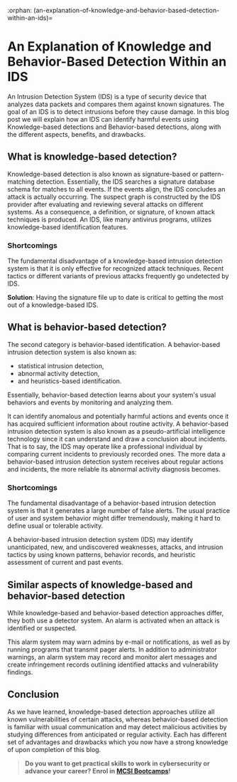 :orphan:
(an-explanation-of-knowledge-and-behavior-based-detection-within-an-ids)=
# An Explanation of Knowledge and Behavior-Based Detection Within an IDS
 

An Intrusion Detection System (IDS) is a type of security device that analyzes data packets and compares them against known signatures. The goal of an IDS is to detect intrusions before they cause damage. In this blog post we will explain how an IDS can identify harmful events using Knowledge-based detections and Behavior-based detections, along with the different aspects, benefits, and drawbacks.

## What is knowledge-based detection?

Knowledge-based detection is also known as signature-based or pattern-matching detection. Essentially, the IDS searches a signature database schema for matches to all events. If the events align, the IDS concludes an attack is actually occurring. The suspect graph is constructed by the IDS provider after evaluating and reviewing several attacks on different systems. As a consequence, a definition, or signature, of known attack techniques is produced. An IDS, like many antivirus programs, utilizes knowledge-based identification features.

### Shortcomings

The fundamental disadvantage of a knowledge-based intrusion detection system is that it is only effective for recognized attack techniques. Recent tactics or different variants of previous attacks frequently go undetected by IDS.

**Solution**: Having the signature file up to date is critical to getting the most out of a knowledge-based IDS.

## What is behavior-based detection?

The second category is behavior-based identification.
A behavior-based intrusion detection system is also known as:

- statistical intrusion detection,
- abnormal activity detection,
- and heuristics-based identification.

Essentially, behavior-based detection learns about your system's usual behaviors and events by monitoring and analyzing them.

It can identify anomalous and potentially harmful actions and events once it has acquired sufficient information about routine activity. A behavior-based intrusion detection system is also known as a pseudo-artificial intelligence technology since it can understand and draw a conclusion about incidents. That is to say, the IDS may operate like a professional individual by comparing current incidents to previously recorded ones. The more data a behavior-based intrusion detection system receives about regular actions and incidents, the more reliable its abnormal activity diagnosis becomes.

### Shortcomings

The fundamental disadvantage of a behavior-based intrusion detection system is that it generates a large number of false alerts. The usual practice of user and system behavior might differ tremendously, making it hard to define usual or tolerable activity.

A behavior-based intrusion detection system (IDS) may identify unanticipated, new, and undiscovered weaknesses, attacks, and intrusion tactics by using known patterns, behavior records, and heuristic assessment of current and past events.

## Similar aspects of knowledge-based and behavior-based detection

While knowledge-based and behavior-based detection approaches differ, they both use a detector system. An alarm is activated when an attack is identified or suspected.

This alarm system may warn admins by e-mail or notifications, as well as by running programs that transmit pager alerts. In addition to administrator warnings, an alarm system may record and monitor alert messages and create infringement records outlining identified attacks and vulnerability findings.

## Conclusion

As we have learned, knowledge-based detection approaches utilize all known vulnerabilities of certain attacks, whereas behavior-based detection is familiar with usual communication and may detect malicious activities by studying differences from anticipated or regular activity. Each has different set of advantages and drawbacks which you now have a strong knowledge of upon completion of this blog.

> **Do you want to get practical skills to work in cybersecurity or advance your career? Enrol in [MCSI Bootcamps](https://www.mosse-institute.com/bootcamps.html)!**